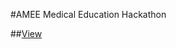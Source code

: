 #AMEE Medical Education Hackathon

##[View](http://haxiomic.github.io/anatomy-academy-amee2015/?q=draw-trigeminal)